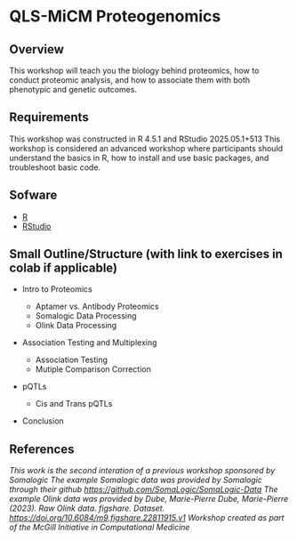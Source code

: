 # QLS-MiCM Proteogenomics

## Overview
This workshop will teach you the biology behind proteomics, how to conduct proteomic analysis, and how to associate them with both phenotypic and genetic outcomes.
   
## Requirements
This workshop was constructed in R 4.5.1 and RStudio 2025.05.1+513
This workshop is considered an advanced workshop where participants should understand the basics in R, how to install and use basic packages, and troubleshoot basic code.

   
## Sofware <List of software that will be used during the workshop>
* [R](https://cran.rstudio.com/)
* [RStudio](https://posit.co/download/rstudio-desktop/)

   
## Small Outline/Structure (with link to exercises in colab if applicable)
* Intro to Proteomics
   - Aptamer vs. Antibody Proteomics
   - Somalogic Data Processing
   - Olink Data Processing

* Association Testing and Multiplexing
  - Association Testing
  - Mutiple Comparison Correction
  
* pQTLs
  - Cis and Trans pQTLs
  
* Conclusion


## References
*This work is the second interation of a previous workshop sponsored by Somalogic*
*The example Somalogic data was provided by Somalogic through their github https://github.com/SomaLogic/SomaLogic-Data*
*The example Olink data was provided by Dube, Marie-Pierre Dube, Marie-Pierre (2023). Raw Olink data. figshare. Dataset. https://doi.org/10.6084/m9.figshare.22811915.v1*
*Workshop created as part of the McGill Initiative in Computational Medicine*
